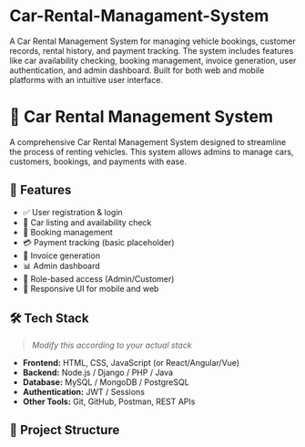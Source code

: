 # Car-Rental-Managament-System
A Car Rental Management System for managing vehicle bookings, customer records, rental history, and payment tracking. The system includes features like car availability checking, booking management, invoice generation, user authentication, and admin dashboard. Built for both web and mobile platforms with an intuitive user interface.
# 🚗 Car Rental Management System

A comprehensive Car Rental Management System designed to streamline the process of renting vehicles. This system allows admins to manage cars, customers, bookings, and payments with ease.

## 🔧 Features

- ✅ User registration & login
- 🚙 Car listing and availability check
- 📆 Booking management
- 💳 Payment tracking (basic placeholder)
- 🧾 Invoice generation
- 📊 Admin dashboard
- 🔐 Role-based access (Admin/Customer)
- 📱 Responsive UI for mobile and web

## 🛠️ Tech Stack

> *Modify this according to your actual stack*

- **Frontend:** HTML, CSS, JavaScript (or React/Angular/Vue)
- **Backend:** Node.js / Django / PHP / Java
- **Database:** MySQL / MongoDB / PostgreSQL
- **Authentication:** JWT / Sessions
- **Other Tools:** Git, GitHub, Postman, REST APIs

## 📁 Project Structure

